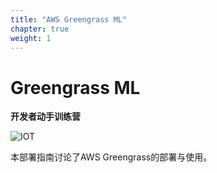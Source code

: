 ```yaml
---
title: "AWS Greengrass ML"
chapter: true
weight: 1
---
```


<div style="text-align: center"><h2></h2></div>

# Greengrass ML

**开发者动手训练营**

![IOT](images/iot-cover.png)

本部署指南讨论了AWS Greengrass的部署与使用。 

